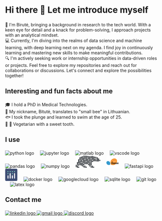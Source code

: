 <h1 align="left">Hi there 👋 Let me introduce myself</h1>

###

<p align="left">👐 I'm Birutė, bringing a background in research to the tech world. With a keen eye for detail and a knack for problem-solving, I approach projects with an analytical mindset.<br>💻 Currently, I'm diving into the realms of data science and machine learning, with deep learning next on my agenda. I find joy in continuously learning and mastering new skills to make meaningful contributions.<br>🔍 I'm actively seeking work or internship opportunities in data-driven roles or projects. Feel free to explore my repositories and reach out for collaborations or discussions. Let's connect and explore the possibilities together!</p>

###

<h2 align="left">Interesting and fun facts about me</h2>

###

<p align="left">🎓 I hold a PhD in Medical Technologies.<br>🐝 My nickname, Bitutė, translates to "small bee" in Lithuanian.<br>🐟 I took the plunge and learned to swim at the age of 25.<br>🍅 🍩 Vegetarian with a sweet tooth.</p>

###

<h2 align="left">I use</h2>

###

<div align="left">
  <img src="https://cdn.jsdelivr.net/gh/devicons/devicon/icons/python/python-original.svg" height="40" alt="python logo"  />
  <img width="12" />
  <img src="https://cdn.jsdelivr.net/gh/devicons/devicon/icons/jupyter/jupyter-original.svg" height="40" alt="jupyter logo"  />
  <img width="12" />
  <img src="https://cdn.jsdelivr.net/gh/devicons/devicon/icons/matlab/matlab-original.svg" height="40" alt="matlab logo"  />
  <img width="12" />
  <img src="https://cdn.jsdelivr.net/gh/devicons/devicon/icons/vscode/vscode-original.svg" height="40" alt="vscode logo"  />
  <img width="12" />
  <img src="https://cdn.jsdelivr.net/gh/devicons/devicon/icons/pandas/pandas-original.svg" height="40" alt="pandas logo"  />
  <img width="12" />
  <img src="https://cdn.jsdelivr.net/gh/devicons/devicon/icons/numpy/numpy-original.svg" height="40" alt="numpy logo"  />
  <img width="12" />
  <img src="https://raw.githubusercontent.com/pola-rs/polars-static/master/logos/polars-logo-dark.svg" height="40" alt="numpy logo"  />
  <img width="12" />  
  <img src="https://github.com/devicons/devicon/blob/v2.16.0/icons/scikitlearn/scikitlearn-original.svg" height="40" alt="numpy logo"  />
  <img width="12" />
  <img src="https://cdn.jsdelivr.net/gh/devicons/devicon/icons/fastapi/fastapi-original.svg" height="40" alt="fastapi logo"  />
  <img width="12" />
  <img src="https://github.com/devicons/devicon/blob/v2.16.0/icons/plotly/plotly-original.svg" height="40" alt="fastapi logo"  />
  <img width="12" />  
  <img src="https://cdn.jsdelivr.net/gh/devicons/devicon/icons/docker/docker-original.svg" height="40" alt="docker logo"  />
  <img width="12" />
  <img src="https://cdn.jsdelivr.net/gh/devicons/devicon/icons/googlecloud/googlecloud-original.svg" height="40" alt="googlecloud logo"  />
  <img width="12" />
  <img src="https://cdn.jsdelivr.net/gh/devicons/devicon/icons/sqlite/sqlite-original.svg" height="40" alt="sqlite logo"  />
  <img width="12" />
  <img src="https://cdn.jsdelivr.net/gh/devicons/devicon/icons/git/git-original.svg" height="40" alt="git logo"  />
  <img width="12" />
  <img src="https://cdn.jsdelivr.net/gh/devicons/devicon/icons/latex/latex-original.svg" height="40" alt="latex logo"  />
</div>

###

<h2 align="left">Contact me</h2>

###

<div align="left">
  <a href="https://www.linkedin.com/in/birute-paliakaite/">
    <img src="https://raw.githubusercontent.com/maurodesouza/profile-readme-generator/master/src/assets/icons/social/linkedin/default.svg" width="52" height="40" alt="linkedin logo"  />
  </a>
  <a href="mailto:bpaliakaite@gmail.com">
    <img src="https://raw.githubusercontent.com/maurodesouza/profile-readme-generator/master/src/assets/icons/social/gmail/default.svg" width="52" height="40" alt="gmail logo"  />
  </a>
  <a href="https://discord.com/users/1087045389028429904">
    <img src="https://raw.githubusercontent.com/maurodesouza/profile-readme-generator/master/src/assets/icons/social/discord/default.svg" width="52" height="40" alt="discord logo"  />
  </a>
</div>

###
